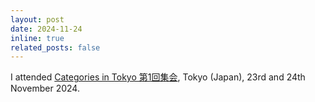 ```yaml
---
layout: post
date: 2024-11-24
inline: true
related_posts: false
---
```


I attended <a href="https://sites.google.com/view/categoriesintokyo/%E7%AC%AC1%E5%9B%9E%E9%9B%86%E4%BC%9A">Categories in Tokyo 第1回集会</a>, Tokyo (Japan), 23rd and 24th November 2024.
